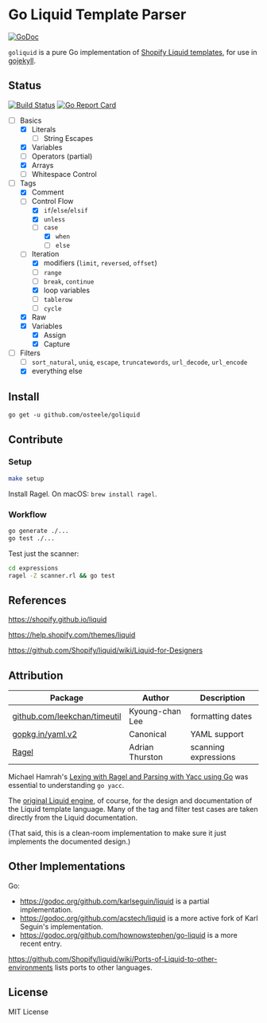 # Go Liquid Template Parser
[![GoDoc](https://godoc.org/github.com/osteele/liquid?status.svg)](http://godoc.org/github.com/osteele/liquid)

`goliquid` is a pure Go implementation of [Shopify Liquid templates](https://shopify.github.io/liquid), for use in [gojekyll](https://github.com/osteele/gojekyll).

## Status
[![Build Status](https://travis-ci.org/osteele/liquid.svg?branch=master)](https://travis-ci.org/osteele/liquid)
[![Go Report Card](https://goreportcard.com/badge/github.com/osteele/liquid)](https://goreportcard.com/report/github.com/osteele/liquid)

- [ ] Basics
  - [x] Literals
    - [ ] String Escapes
  - [x] Variables
  - [ ] Operators (partial)
  - [x] Arrays
  - [ ] Whitespace Control
- [ ] Tags
  - [x] Comment
  - [ ] Control Flow
    - [x] `if`/`else`/`elsif`
    - [x] `unless`
    - [ ] `case`
      - [x] `when`
      - [ ] `else`
  - [ ] Iteration
      - [x] modifiers (`limit`, `reversed`, `offset`)
      - [ ] `range`
      - [ ] `break`, `continue`
      - [x] loop variables
      - [ ] `tablerow`
      - [ ] `cycle`
  - [x] Raw
  - [x] Variables
    - [x] Assign
    - [x] Capture
- [ ] Filters
  - [ ] `sort_natural`, `uniq`, `escape`, `truncatewords`, `url_decode`, `url_encode`
  - [x] everything else

## Install

`go get -u github.com/osteele/goliquid`

## Contribute

### Setup

```bash
make setup
```

Install Ragel. On macOS: `brew install ragel`.

### Workflow

```bash
go generate ./...
go test ./...
```

Test just the scanner:

```bash
cd expressions
ragel -Z scanner.rl && go test
```

## References

<https://shopify.github.io/liquid>

<https://help.shopify.com/themes/liquid>

<https://github.com/Shopify/liquid/wiki/Liquid-for-Designers>


## Attribution

| Package | Author | Description |
| --- | --- | --- |
| [github.com/leekchan/timeutil](https://github.com/leekchan/timeutil) | Kyoung-chan Lee | formatting dates |
| [gopkg.in/yaml.v2](https://github.com/go-yaml) | Canonical | YAML support |
| [Ragel](http://www.colm.net/open-source/ragel/) | Adrian Thurston | scanning expressions |

Michael Hamrah's [Lexing with Ragel and Parsing with Yacc using Go](https://medium.com/@mhamrah/lexing-with-ragel-and-parsing-with-yacc-using-go-81e50475f88f) was essential to understanding `go yacc`.

The [original Liquid engine](https://shopify.github.io/liquid), of course, for the design and documentation of the Liquid template language. Many of the tag and filter test cases are taken directly from the Liquid documentation.

(That said, this is a clean-room implementation to make sure it just implements the documented design.)

## Other Implementations

Go:

* <https://godoc.org/github.com/karlseguin/liquid> is a partial implementation.
* <https://godoc.org/github.com/acstech/liquid> is a more active fork of Karl Seguin's implementation.
* <https://godoc.org/github.com/hownowstephen/go-liquid> is a more recent entry.

<https://github.com/Shopify/liquid/wiki/Ports-of-Liquid-to-other-environments> lists ports to other languages.

## License

MIT License
